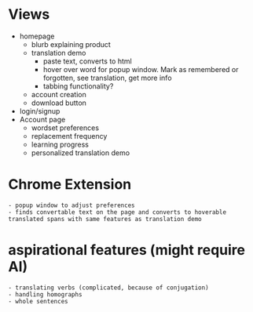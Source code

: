 # Views
- homepage
    - blurb explaining product
    - translation demo
        - paste text, converts to html
        - hover over word for popup window. Mark as remembered or forgotten, see translation, get more info
        - tabbing functionality?
    - account creation
    - download button
- login/signup
- Account page
    - wordset preferences
    - replacement frequency
    - learning progress
    - personalized translation demo

# Chrome Extension
    - popup window to adjust preferences
    - finds convertable text on the page and converts to hoverable translated spans with same features as translation demo

# aspirational features (might require AI)
    - translating verbs (complicated, because of conjugation)
    - handling homographs
    - whole sentences